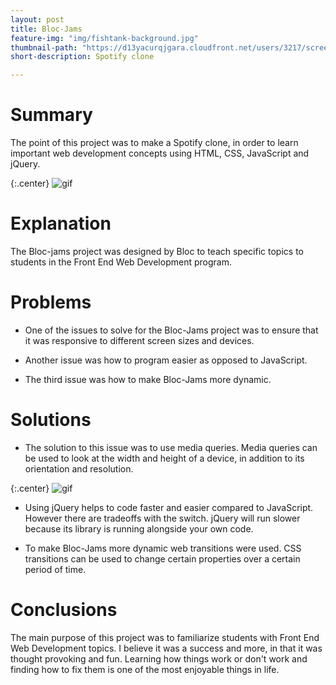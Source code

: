```yaml
---
layout: post
title: Bloc-Jams
feature-img: "img/fishtank-background.jpg"
thumbnail-path: "https://d13yacurqjgara.cloudfront.net/users/3217/screenshots/2030966/blocjams_1x.png"
short-description: Spotify clone

---
```


# Summary

   The point of this project was to make a Spotify clone, in order to learn important web development concepts using HTML, CSS, JavaScript and jQuery.

{:.center}
![gif](http://i.giphy.com/3oriNUYsPKiGKcjcsw.gif)

# Explanation

   The Bloc-jams project was designed by Bloc to teach specific topics to students in the Front End Web Development program.

# Problems

* One of the issues to solve for the Bloc-Jams project was to ensure that it was responsive to different screen sizes and devices.

* Another issue was how to program easier as opposed to JavaScript.

* The third issue was how to make Bloc-Jams more dynamic.


# Solutions

* The solution to this issue was to use media queries. Media queries can be used to look at the width and height of a device, in addition to its orientation and resolution.

{:.center}
![gif](http://i.giphy.com/3oriO9gsIcyj5OHVG8.gif)

* Using jQuery helps to code faster and easier compared to JavaScript. However there are tradeoffs with the switch. jQuery will run slower because its library is running alongside your own code.

* To make Bloc-Jams more dynamic web transitions were used. CSS transitions can be used to change certain properties over a certain period of time.

# Conclusions

   The main purpose of this project was to familiarize students with Front End Web Development topics. I believe it was a success and more, in that it was thought provoking and fun. Learning how things work or don't work and finding how to fix them is one of the most enjoyable things in life.
